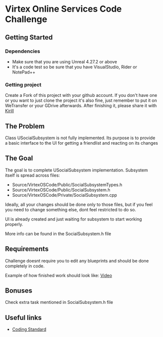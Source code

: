 # Virtex Online Services Code Challenge

## Getting Started

### Dependencies

* Make sure that you are using Unreal 4.27.2 or above
* It's a code test so be sure that you have VisualStudio, Rider or NotePad++

### Getting project

Create a Fork of this project with your github account. If you don't have one or you want to just clone the project it's also fine, just remember to put it on WeTransfer or your GDrive afterwards. After finishing it, please share it with [Kirill](mailto:kirill@virtexstadium.com)

## The Problem

Class USocialSubsystem is not fully implemented. Its purpose is to provide a basic interface to the UI for getting a friendlist and reacting on its changes

## The Goal

The goal is to complete USocialSubsystem implementation.
Subsystem itself is spread across files:
* Source/VirtexOSCode/Public/SocialSubsystemTypes.h
* Source/VirtexOSCode/Public/SocialSubsystem.h
* Source/VirtexOSCode/Private/SocialSubsystem.cpp

Ideally, all your changes should be done only to those files, but if you feel you need to change something else, dont feel restricted to do so.

UI is already created and just waiting for subsystem to start working properly.

More info can be found in the SocialSubsystem.h file

## Requirements

Challenge doesnt require you to edit any blueprints and should be done completely in code.

Example of how finished work should look like:
[Video](https://drive.google.com/file/d/1dx5KqNdacHpTdZYDgwyXUf8L064fPDtx/view)

## Bonuses

Check extra task mentioned in SocialSubsystem.h file

## Useful links

* [Coding Standard](https://docs.unrealengine.com/4.27/en-US/ProductionPipelines/DevelopmentSetup/CodingStandard/)